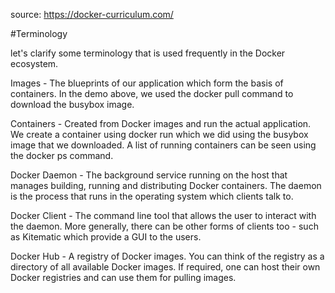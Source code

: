 source: https://docker-curriculum.com/

#Terminology

let's clarify some terminology that is used frequently in the Docker ecosystem.

Images - The blueprints of our application which form the basis of containers. In the demo above, we used the docker pull command to download the busybox image.

Containers - Created from Docker images and run the actual application. We create a container using docker run which we did using the busybox image that we downloaded. A list of running containers can be seen using the docker ps command.

Docker Daemon - The background service running on the host that manages building, running and distributing Docker containers. The daemon is the process that runs in the operating system which clients talk to.

Docker Client - The command line tool that allows the user to interact with the daemon. More generally, there can be other forms of clients too - such as Kitematic which provide a GUI to the users.

Docker Hub - A registry of Docker images. You can think of the registry as a directory of all available Docker images. If required, one can host their own Docker registries and can use them for pulling images.
